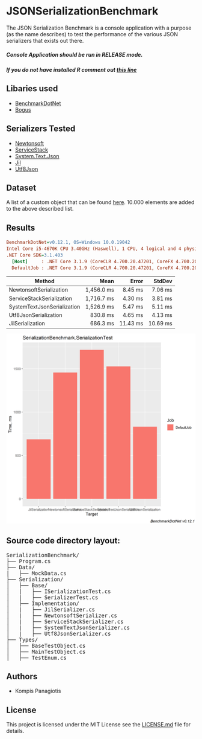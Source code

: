 # JSONSerializationBenchmark

The JSON Serialization Benchmark is a console application with a purpose (as the name describes) to test the performance of the various JSON serializers that exists out there.

##### Console Application should be run in RELEASE mode.
##### If you do not have installed R comment out [this line](https://github.com/PKompis/.NETSerializationBenchmark/blob/main/SerializationBenchmark/Program.cs#L12)


## Libaries used

- [BenchmarkDotNet](https://github.com/dotnet/BenchmarkDotNet)
- [Bogus](https://github.com/bchavez/Bogus)

## Serializers Tested
- [Newtonsoft](https://www.newtonsoft.com/json)
- [ServiceStack](https://github.com/ServiceStack/ServiceStack.Text)
- [System.Text.Json](https://www.nuget.org/packages/System.Text.Json)
- [Jil](https://github.com/kevin-montrose/Jil)
- [Utf8Json](https://github.com/neuecc/Utf8Json)

## Dataset

A list of a custom object that can be found [here](https://github.com/PKompis/JSONSerializationBenchmark/blob/main/SerializationBenchmark/Types/MainTestObject.cs).
10.000 elements are added to the above described list.

## Results

``` ini
BenchmarkDotNet=v0.12.1, OS=Windows 10.0.19042
Intel Core i5-4670K CPU 3.40GHz (Haswell), 1 CPU, 4 logical and 4 physical cores
.NET Core SDK=3.1.403
  [Host]     : .NET Core 3.1.9 (CoreCLR 4.700.20.47201, CoreFX 4.700.20.47203), X64 RyuJIT
  DefaultJob : .NET Core 3.1.9 (CoreCLR 4.700.20.47201, CoreFX 4.700.20.47203), X64 RyuJIT

```
|                      Method |       Mean |    Error |   StdDev |
|---------------------------- |-----------:|---------:|---------:|
|     NewtonsoftSerialization | 1,456.0 ms |  8.45 ms |  7.06 ms |
|   ServiceStackSerialization | 1,716.7 ms |  4.30 ms |  3.81 ms |
| SystemTextJsonSerialization | 1,526.9 ms |  5.47 ms |  5.11 ms |
|       Utf8JsonSerialization |   830.8 ms |  4.65 ms |  4.13 ms |
|            JilSerialization |   686.3 ms | 11.43 ms | 10.69 ms |


![alt text](Results.png "Title")

## Source code directory layout:

<pre>
SerializationBenchmark/
├── Program.cs
├── Data/
|   ├── MockData.cs
├── Serialization/
│   ├── Base/
│   |   ├── ISerializationTest.cs
│   |   ├── SerializerTest.cs
│   ├── Implementation/
│   |   ├── JilSerializer.cs
│   |   ├── NewtonsoftSerializer.cs
│   |   ├── ServiceStackSerializer.cs
│   |   ├── SystemTextJsonSerializer.cs
│   |   ├── Utf8JsonSerializer.cs
├── Types/
│   ├── BaseTestObject.cs
│   ├── MainTestObject.cs
│   ├── TestEnum.cs
</pre>

## Authors

- Kompis Panagiotis


## License

This project is licensed under the MIT License see the [LICENSE.md](https://github.com/PKompis/.NETSerializationBenchmark/blob/main/LICENSE) file for details.